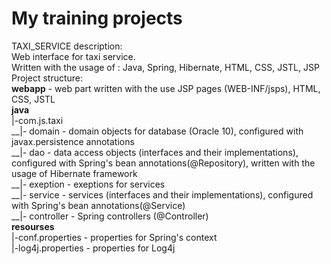 # My training projects
TAXI_SERVICE description:<br>
Web interface for taxi service.<br>
Written with the usage of : Java, Spring, Hibernate, HTML, CSS, JSTL, JSP<br>
Project structure:<br>
<b>webapp</b> - web part written with the use JSP pages (WEB-INF/jsps), HTML, CSS, JSTL<br>
<b>java</b><br>
|-com.js.taxi<br>
__|- domain - domain objects for database (Oracle 10), configured with javax.persistence annotations<br>
__|- dao - data access objects (interfaces and their implementations), configured with Spring's bean annotations(@Repository), written with the usage of Hibernate framework<br>
__|- exeption - exeptions for services<br>
__|- service - services (interfaces and their implementations), configured with Spring's bean annotations(@Service)<br>
__|- controller - Spring controllers (@Controller)<br>
<b>resourses</b><br>
|-conf.properties - properties for Spring's context<br>
|-log4j.properties - properties for Log4j<br>
